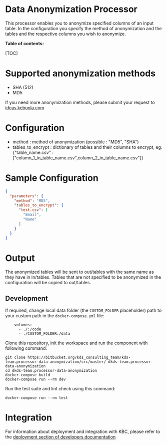 Data Anonymization Processor
=============

This processor enables you to anonymize specified columns of an input table. 
In the configuration you specify the method of anonymization and the tables and the
respective columns you wish to anonymize.

**Table of contents:**

[TOC]

Supported anonymization methods
===================

- SHA (512)
- MD5

If you need more anonymization methods, please submit your request to
[ideas.keboola.com](https://ideas.keboola.com/)

Configuration
=============
- method : method of anonymization (possible : "MD5", "SHA")
- tables_to_encrypt : dictionary of tables and their columns to encrypt, eg. {"table_name.csv" : ["column_1_in_table_name.csv",column_2_in_table_name.csv"]}


Sample Configuration
=============

```json
{
  "parameters": {
    "method": "MD5",
    "tables_to_encrypt": {
      "test.csv": [
        "Email",
        "Name"
      ]
    }
  }
}
```

Output
======

The anonymized tables will be sent to out/tables with the same name as they have in in/tables. 
Tables that are not specified to be anonymized in the configuration will be copied to out/tables.

Development
-----------

If required, change local data folder (the `CUSTOM_FOLDER` placeholder) path to your custom path in
the `docker-compose.yml` file:

~~~~~~~~~~~~~~~~~~~~~~~~~~~~~~~~~~~~~~~~~~~~~~~~~~~~~~~~~~~~~~~~~~~~~~~~~~~~~~~~
    volumes:
      - ./:/code
      - ./CUSTOM_FOLDER:/data
~~~~~~~~~~~~~~~~~~~~~~~~~~~~~~~~~~~~~~~~~~~~~~~~~~~~~~~~~~~~~~~~~~~~~~~~~~~~~~~~

Clone this repository, init the workspace and run the component with following command:

~~~~~~~~~~~~~~~~~~~~~~~~~~~~~~~~~~~~~~~~~~~~~~~~~~~~~~~~~~~~~~~~~~~~~~~~~~~~~~~~
git clone https://bitbucket.org/kds_consulting_team/kds-team.processor-data-anonymization/src/master/ dkds-team.processor-data-anonymization
cd dkds-team.processor-data-anonymization
docker-compose build
docker-compose run --rm dev
~~~~~~~~~~~~~~~~~~~~~~~~~~~~~~~~~~~~~~~~~~~~~~~~~~~~~~~~~~~~~~~~~~~~~~~~~~~~~~~~

Run the test suite and lint check using this command:

~~~~~~~~~~~~~~~~~~~~~~~~~~~~~~~~~~~~~~~~~~~~~~~~~~~~~~~~~~~~~~~~~~~~~~~~~~~~~~~~
docker-compose run --rm test
~~~~~~~~~~~~~~~~~~~~~~~~~~~~~~~~~~~~~~~~~~~~~~~~~~~~~~~~~~~~~~~~~~~~~~~~~~~~~~~~

Integration
===========

For information about deployment and integration with KBC, please refer to the
[deployment section of developers documentation](https://developers.keboola.com/extend/component/deployment/)
